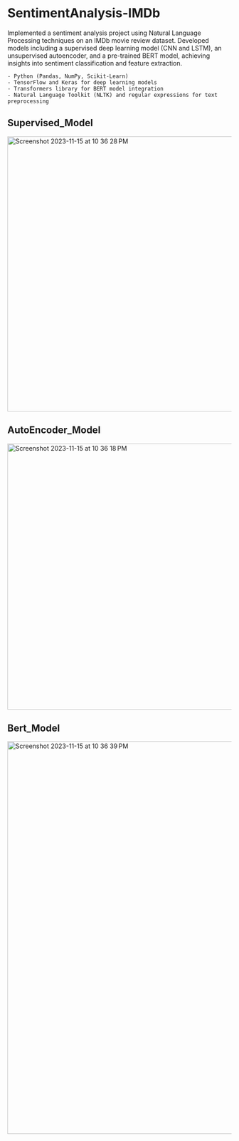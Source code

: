 # SentimentAnalysis-IMDb

Implemented a sentiment analysis project using Natural Language Processing techniques on an IMDb movie review dataset. 
Developed models including a supervised deep learning model (CNN and LSTM), an unsupervised autoencoder, and a pre-trained BERT model, achieving insights into sentiment classification and feature extraction.

    - Python (Pandas, NumPy, Scikit-Learn)
    - TensorFlow and Keras for deep learning models
    - Transformers library for BERT model integration
    - Natural Language Toolkit (NLTK) and regular expressions for text preprocessing
## Supervised_Model
<img width="617" alt="Screenshot 2023-11-15 at 10 36 28 PM" src="https://github.com/HannahTech/SentimentAnalysis-IMDb/assets/81828685/aaaf2e9f-a7ca-4c0a-bf5c-772c16e40ac7">

## AutoEncoder_Model
<img width="597" alt="Screenshot 2023-11-15 at 10 36 18 PM" src="https://github.com/HannahTech/SentimentAnalysis-IMDb/assets/81828685/4c9898fc-6b88-4503-8057-008bd41871f5">

## Bert_Model
<img width="881" alt="Screenshot 2023-11-15 at 10 36 39 PM" src="https://github.com/HannahTech/SentimentAnalysis-IMDb/assets/81828685/138781f1-02c1-4016-a73b-0d50ad1118be">
